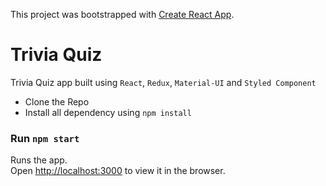 This project was bootstrapped with [Create React App](https://github.com/facebook/create-react-app).

# Trivia Quiz

Trivia Quiz app built using `React`, `Redux`, `Material-UI` and `Styled Component`

- Clone the Repo
- Install all dependency using `npm install`

### Run `npm start`

Runs the app.<br />
Open [http://localhost:3000](http://localhost:3000) to view it in the browser.
